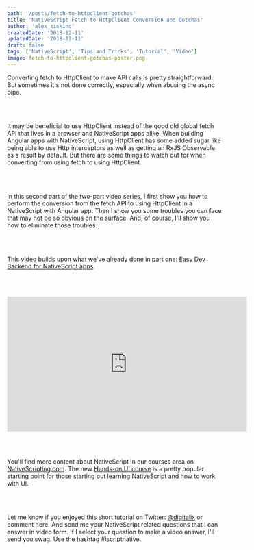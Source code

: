 ```yaml
---
path: '/posts/fetch-to-httpclient-gotchas'
title: 'NativeScript Fetch to HttpClient Conversion and Gotchas'
author: 'alex_ziskind'
createdDate: '2018-12-11'
updatedDate: '2018-12-11'
draft: false
tags: ['NativeScript', 'Tips and Tricks', 'Tutorial', 'Video']
image: fetch-to-httpclient-gotchas-poster.png
---
```


Converting fetch to HttpClient to make API calls is pretty straightforward. But sometimes it's not done correctly, especially when abusing the async pipe.

<br/><br/>

It may be beneficial to use HttpClient instead of the good old global fetch API that lives in a browser and NativeScript apps alike. When building Angular apps with NativeScript, using HttpClient has some added sugar like being able to use Http interceptors as well as getting an RxJS Observable as a result by default. But there are some things to watch out for when converting from using fetch to using HttpClient.

<br/><br/>

In this second part of the two-part video series, I first show you how to perform the conversion from the fetch API to using HttpClient in a NativeScript with Angular app. Then I show you some troubles you can face that may not be so obvious on the surface. And, of course, I'll show you how to eliminate those troubles.

<br/><br/>

This video builds upon what we've already done in part one: [Easy Dev Backend for NativeScript apps](https://nativescripting.com/posts/easy-dev-backend-for-nativescript-apps).

<br/><br/>

<div class="videoWrapper">
    <iframe width="560" height="315" src="https://www.youtube.com/embed/sFOUij61TvI" frameborder="0" allowfullscreen></iframe>
</div>

<br><br>

You'll find more content about NativeScript in our courses area on [NativeScripting.com](https://nativescripting.com). The new [Hands-on UI course](https://nativescripting.com/course/nativescript-hands-on-ui) is a pretty popular starting point for those starting out learning NativeScript and how to work with UI.

<br/><br/>

Let me know if you enjoyed this short tutorial on Twitter: <a href="https://twitter.com/digitalix" target="_blank">@digitalix</a> or comment here. And send me your NativeScript related questions that I can answer in video form. If I select your question to make a video answer, I'll send you swag. Use the hashtag #iscriptnative.

<br/><br/>

